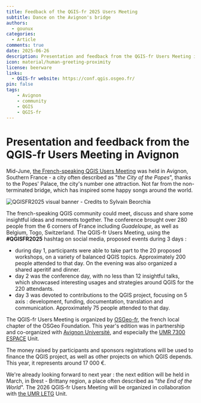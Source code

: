 ```yaml
---
title: Feedback of the QGIS-fr 2025 Users Meeting
subtitle: Dance on the Avignon's bridge
authors:
  - gounux
categories:
  - Article
comments: true
date: 2025-06-26
description: Presentation and feedback from the QGIS-fr Users Meeting in Avignon, last June.
icon: material/human-greeting-proximity
license: beerware
links:
  - QGIS-fr website: https://conf.qgis.osgeo.fr/
pin: false
tags:
    - Avignon
    - community
    - QGIS
    - QGIS-fr
---
```


# Presentation and feedback from the QGIS-fr Users Meeting in Avignon

Mid-June, [the French-speaking QGIS Users Meeting](https://conf.qgis.osgeo.fr/) was held in Avignon, Southern France - a city often described as "_the City of the Popes_", thanks to the Popes' Palace, the city's number one attraction. Not far from the non-terminated bridge, which has inspired some happy songs around the world.

![QGISFR2025 visual banner - Credits to Sylvain Beorchia](https://cdn.geotribu.fr/img/external/salons_conferences/qgis_fr/qgis_journees_francophones_2025_banniere.webp)

<!-- more -->

The french-speaking QGIS community could meet, discuss and share some insightful ideas and moments together. The conference brought over 280 people from the 6 corners of France including _Guadeloupe_, as well as Belgium, Togo, Switzerland. The QGIS-fr Users Meeting, using the **#QGISFR2025** hashtag on social media, proposed events during 3 days :

- during day 1, participants were able to take part to the 20 proposed workshops, on a variety of balanced QGIS topics. Approximately 200 people attended to that day. On the evening was also organized a shared aperitif and dinner.
- day 2 was the conference day, with no less than 12 insightful talks, which showcased interesting usages and strategies around QGIS for the 220 attendants.
- day 3 was devoted to contributions to the QGIS project, focusing on 5 axis : development, funding, documentation, translation and communication. Approximately 75 people attended to that day.

The QGIS-fr Users Meeting is organized by [OSGeo-fr](https://www.osgeo.fr/), the french local chapter of the OSGeo Foundation. This year's edition was in partnership and co-organized with [Avignon Université](https://univ-avignon.fr/), and especially the [UMR 7300 ESPACE](https://www.umrespace.org/en/presentation-en/) Unit.

The money raised by participants and sponsors registrations will be used to finance the QGIS project, as well as other projects on which QGIS depends. This year, it represents around 17 000 €.

We're already looking forward to next year : the next edition will be held in March, in Brest - Brittany region, a place often described as "_the End of the World_". The 2026 QGIS-fr Users Meeting will be organized in collaboration with [the UMR LETG](https://letg.cnrs.fr/) Unit.
